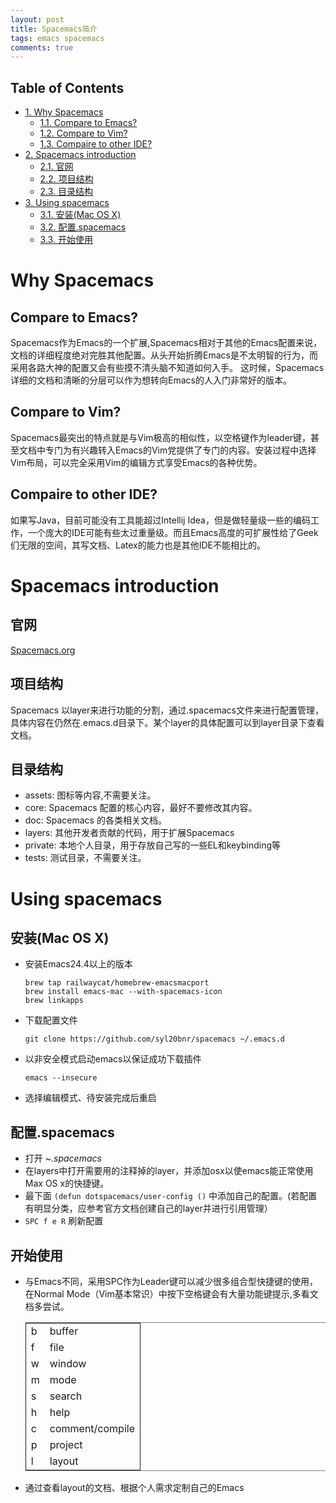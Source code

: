 ```yaml
---
layout: post
title: Spacemacs简介
tags: emacs spacemacs
comments: true
---
```


<div id="table-of-contents">
<h2>Table of Contents</h2>
<div id="text-table-of-contents">
<ul>
<li><a href="#orgheadline4">1. Why Spacemacs</a>
<ul>
<li><a href="#orgheadline1">1.1. Compare to Emacs?</a></li>
<li><a href="#orgheadline2">1.2. Compare to Vim?</a></li>
<li><a href="#orgheadline3">1.3. Compaire to other IDE?</a></li>
</ul>
</li>
<li><a href="#orgheadline8">2. Spacemacs introduction</a>
<ul>
<li><a href="#orgheadline5">2.1. 官网</a></li>
<li><a href="#orgheadline6">2.2. 项目结构</a></li>
<li><a href="#orgheadline7">2.3. 目录结构</a></li>
</ul>
</li>
<li><a href="#orgheadline12">3. Using spacemacs</a>
<ul>
<li><a href="#orgheadline9">3.1. 安装(Mac OS X)</a></li>
<li><a href="#orgheadline10">3.2. 配置.spacemacs</a></li>
<li><a href="#orgheadline11">3.3. 开始使用</a></li>
</ul>
</li>
</ul>
</div>
</div>

# Why Spacemacs<a id="orgheadline4"></a>

## Compare to Emacs?<a id="orgheadline1"></a>

Spacemacs作为Emacs的一个扩展,Spacemacs相对于其他的Emacs配置来说，文档的详细程度绝对完胜其他配置。从头开始折腾Emacs是不太明智的行为，而采用各路大神的配置又会有些摸不清头脑不知道如何入手。
这时候，Spacemacs详细的文档和清晰的分层可以作为想转向Emacs的人入门非常好的版本。

## Compare to Vim?<a id="orgheadline2"></a>

Spacemacs最突出的特点就是与Vim极高的相似性，以空格键作为leader键，甚至文档中专门为有兴趣转入Emacs的Vim党提供了专门的内容。安装过程中选择Vim布局，可以完全采用Vim的编辑方式享受Emacs的各种优势。

## Compaire to other IDE?<a id="orgheadline3"></a>

如果写Java，目前可能没有工具能超过Intellij Idea，但是做轻量级一些的编码工作，一个庞大的IDE可能有些太过重量级。而且Emacs高度的可扩展性给了Geek们无限的空间，其写文档、Latex的能力也是其他IDE不能相比的。

# Spacemacs introduction<a id="orgheadline8"></a>

## 官网<a id="orgheadline5"></a>

[Spacemacs.org](http://spacemacs.org)

## 项目结构<a id="orgheadline6"></a>

Spacemacs 以layer来进行功能的分割，通过.spacemacs文件来进行配置管理，具体内容在仍然在.emacs.d目录下。某个layer的具体配置可以到layer目录下查看文档。

## 目录结构<a id="orgheadline7"></a>

-   assets: 图标等内容,不需要关注。
-   core: Spacemacs 配置的核心内容，最好不要修改其内容。
-   doc: Spacemacs 的各类相关文档。
-   layers: 其他开发者贡献的代码，用于扩展Spacemacs
-   private: 本地个人目录，用于存放自己写的一些EL和keybinding等
-   tests: 测试目录，不需要关注。

# Using spacemacs<a id="orgheadline12"></a>

## 安装(Mac OS X)<a id="orgheadline9"></a>

-   安装Emacs24.4以上的版本
    
        brew tap railwaycat/homebrew-emacsmacport
        brew install emacs-mac --with-spacemacs-icon
        brew linkapps
-   下载配置文件
    
        git clone https://github.com/syl20bnr/spacemacs ~/.emacs.d
-   以非安全模式启动emacs以保证成功下载插件
    
        emacs --insecure
-   选择编辑模式、待安装完成后重启

## 配置.spacemacs<a id="orgheadline10"></a>

-   打开 *~.spacemacs*
-   在layers中打开需要用的注释掉的layer，并添加osx以使emacs能正常使用Max OS x的快捷键。
-   最下面 `(defun dotspacemacs/user-config ()` 中添加自己的配置。(若配置有明显分类，应参考官方文档创建自己的layer并进行引用管理）
-   `SPC f e R` 刷新配置

## 开始使用<a id="orgheadline11"></a>

-   与Emacs不同，采用SPC作为Leader键可以减少很多组合型快捷键的使用，在Normal Mode（Vim基本常识）中按下空格键会有大量功能键提示,多看文档多尝试。
    
    <table border="2" cellspacing="0" cellpadding="6" rules="groups" frame="hsides">
    
    
    <colgroup>
    <col  class="org-left" />
    
    <col  class="org-left" />
    </colgroup>
    <tbody>
    <tr>
    <td class="org-left">b</td>
    <td class="org-left">buffer</td>
    </tr>
    
    
    <tr>
    <td class="org-left">f</td>
    <td class="org-left">file</td>
    </tr>
    
    
    <tr>
    <td class="org-left">w</td>
    <td class="org-left">window</td>
    </tr>
    
    
    <tr>
    <td class="org-left">m</td>
    <td class="org-left">mode</td>
    </tr>
    
    
    <tr>
    <td class="org-left">s</td>
    <td class="org-left">search</td>
    </tr>
    
    
    <tr>
    <td class="org-left">h</td>
    <td class="org-left">help</td>
    </tr>
    
    
    <tr>
    <td class="org-left">c</td>
    <td class="org-left">comment/compile</td>
    </tr>
    
    
    <tr>
    <td class="org-left">p</td>
    <td class="org-left">project</td>
    </tr>
    
    
    <tr>
    <td class="org-left">l</td>
    <td class="org-left">layout</td>
    </tr>
    </tbody>
    </table>
-   通过查看layout的文档、根据个人需求定制自己的Emacs
